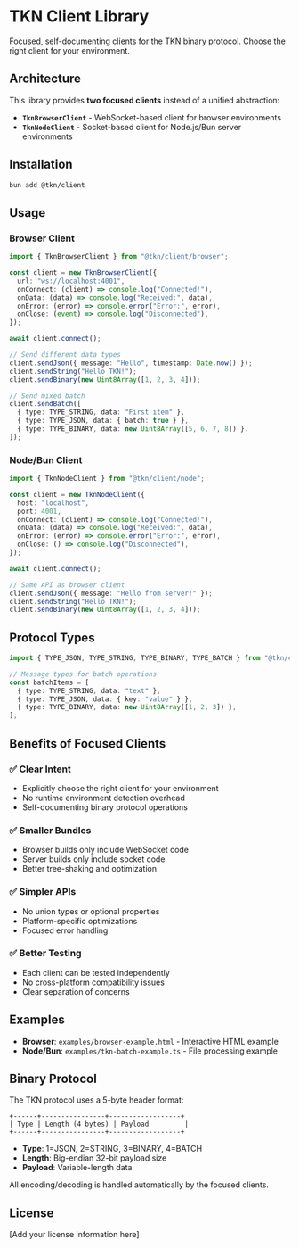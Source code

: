 # TKN Client Library

Focused, self-documenting clients for the TKN binary protocol. Choose the right client for your environment.

## Architecture

This library provides **two focused clients** instead of a unified abstraction:

- **`TknBrowserClient`** - WebSocket-based client for browser environments
- **`TknNodeClient`** - Socket-based client for Node.js/Bun server environments

## Installation

```bash
bun add @tkn/client
```

## Usage

### Browser Client

```typescript
import { TknBrowserClient } from "@tkn/client/browser";

const client = new TknBrowserClient({
  url: "ws://localhost:4001",
  onConnect: (client) => console.log("Connected!"),
  onData: (data) => console.log("Received:", data),
  onError: (error) => console.error("Error:", error),
  onClose: (event) => console.log("Disconnected"),
});

await client.connect();

// Send different data types
client.sendJson({ message: "Hello", timestamp: Date.now() });
client.sendString("Hello TKN!");
client.sendBinary(new Uint8Array([1, 2, 3, 4]));

// Send mixed batch
client.sendBatch([
  { type: TYPE_STRING, data: "First item" },
  { type: TYPE_JSON, data: { batch: true } },
  { type: TYPE_BINARY, data: new Uint8Array([5, 6, 7, 8]) },
]);
```

### Node/Bun Client

```typescript
import { TknNodeClient } from "@tkn/client/node";

const client = new TknNodeClient({
  host: "localhost",
  port: 4001,
  onConnect: (client) => console.log("Connected!"),
  onData: (data) => console.log("Received:", data),
  onError: (error) => console.error("Error:", error),
  onClose: () => console.log("Disconnected"),
});

await client.connect();

// Same API as browser client
client.sendJson({ message: "Hello from server!" });
client.sendString("Hello TKN!");
client.sendBinary(new Uint8Array([1, 2, 3, 4]));
```

## Protocol Types

```typescript
import { TYPE_JSON, TYPE_STRING, TYPE_BINARY, TYPE_BATCH } from "@tkn/client";

// Message types for batch operations
const batchItems = [
  { type: TYPE_STRING, data: "text" },
  { type: TYPE_JSON, data: { key: "value" } },
  { type: TYPE_BINARY, data: new Uint8Array([1, 2, 3]) },
];
```

## Benefits of Focused Clients

### ✅ **Clear Intent**

- Explicitly choose the right client for your environment
- No runtime environment detection overhead
- Self-documenting binary protocol operations

### ✅ **Smaller Bundles**

- Browser builds only include WebSocket code
- Server builds only include socket code
- Better tree-shaking and optimization

### ✅ **Simpler APIs**

- No union types or optional properties
- Platform-specific optimizations
- Focused error handling

### ✅ **Better Testing**

- Each client can be tested independently
- No cross-platform compatibility issues
- Clear separation of concerns

## Examples

- **Browser**: `examples/browser-example.html` - Interactive HTML example
- **Node/Bun**: `examples/tkn-batch-example.ts` - File processing example

## Binary Protocol

The TKN protocol uses a 5-byte header format:

```
+------+----------------+------------------+
| Type | Length (4 bytes) | Payload         |
+------+----------------+------------------+
```

- **Type**: 1=JSON, 2=STRING, 3=BINARY, 4=BATCH
- **Length**: Big-endian 32-bit payload size
- **Payload**: Variable-length data

All encoding/decoding is handled automatically by the focused clients.

## License

[Add your license information here]
